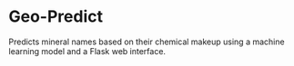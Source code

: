 # Geo-Predict
Predicts mineral names based on their chemical makeup using a machine learning model and a Flask web interface.
